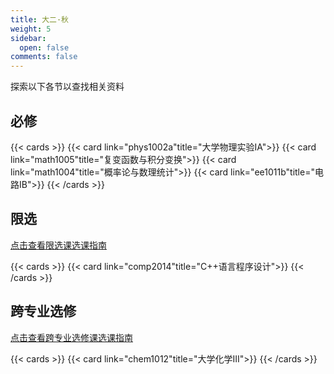 ```yaml
---
title: 大二·秋
weight: 5
sidebar:
  open: false
comments: false
---
```

探索以下各节以查找相关资料
## 必修
<!--more-->
{{< cards >}}
{{< card link="phys1002a"title="大学物理实验IA">}}
{{< card link="math1005"title="复变函数与积分变换">}}
{{< card link="math1004"title="概率论与数理统计">}}
{{< card link="ee1011b"title="电路IB">}}
{{< /cards >}}
## 限选
[点击查看限选课选课指南](https://hoa.moe/blog/selecting-distributive-lessons/)
<!--more-->
{{< cards >}}
{{< card link="comp2014"title="C++语言程序设计">}}
{{< /cards >}}
## 跨专业选修
[点击查看跨专业选修课选课指南](https://hoa.moe/blog/selecting-cross-major-lessons/)
<!--more-->
{{< cards >}}
{{< card link="chem1012"title="大学化学III">}}
{{< /cards >}}
